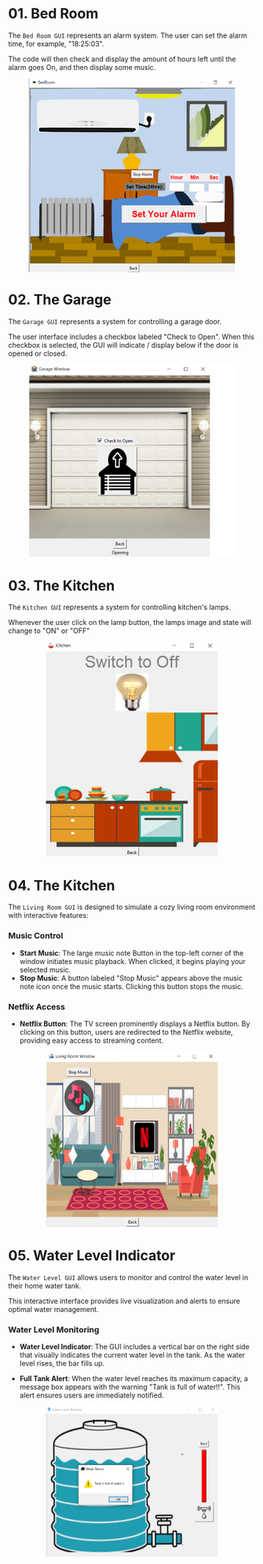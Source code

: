 # 01. Bed Room
The `Bed Room GUI` represents an alarm system. The user can set the alarm time, for example, "18:25:03".
<p>The code will then check and display the amount of hours left until the alarm goes On, and then display some music.</p>

<p align="center">
  <img src="Bed%20Room%20GUI.PNG" alt="Bed Room GUI" width="420", align= middle>
</p>

# 02. The Garage
The `Garage GUI` represents a system for controlling a garage door.
<p> The user interface includes a checkbox labeled "Check to Open". When this checkbox is selected, the GUI will indicate / display below if the door is opened or closed. </p>

<p align="center">
  <img src="Garage%20GUI.PNG" alt="Garage GUI" width="420">
</p>


# 03. The Kitchen
The `Kitchen GUI` represents a system for controlling kitchen's lamps.
<p> Whenever the user click on the lamp button, the lamps image and state will change to "ON" or "OFF"</p>

<p align="center">
  <img src="Kitchen%20GUI.PNG" alt="Garage GUI" width="350">
</p>

# 04. The Kitchen
The `Living Room GUI` is designed to simulate a cozy living room environment with interactive features:

### Music Control
- **Start Music**: The large music note Button in the top-left corner of the window initiates music playback. When clicked, it begins playing your selected music.
- **Stop Music**: A button labeled "Stop Music" appears above the music note icon once the music starts. Clicking this button stops the music.

### Netflix Access
- **Netflix Button**: The TV screen prominently displays a Netflix button. By clicking on this button, users are redirected to the Netflix website, providing easy access to streaming content.

<p align="center">
  <img src="Living%20Room%20GUI.PNG" alt="Garage GUI" width="350">
</p>


# 05. Water Level Indicator
The `Water Level GUI` allows users to monitor and control the water level in their home water tank. 
<p> This interactive interface provides live visualization and alerts to ensure optimal water management.</p>

### Water Level Monitoring
- **Water Level Indicator**: The GUI includes a vertical bar on the right side that visually indicates the current water level in the tank. As the water level rises, the bar fills up.

- **Full Tank Alert**: When the water level reaches its maximum capacity, a message box appears with the warning "Tank is full of water!!". This alert ensures users are immediately notified.

<p align="center">
  <img src="Water%20Level%20GUI.PNG" alt="Garage GUI" width="350">
</p>

